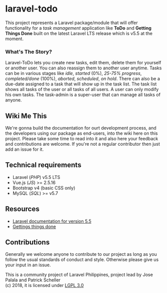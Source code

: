 # laravel-todo
This project represents a Laravel package/module that will offer functionality for a *task management* application like **ToDo** and **Getting Things Done** built on the latest Laravel LTS release which is v5.5 at the moment.  

### What's The Story?
Laravel-ToDo lets you create new tasks, edit them, delete them for yourself or another user. You can also reassign them to another user anytime. Tasks can be in various stages like *idle*, *started* (0%), *25-75% progress*, *completed/done* (100%), *aborted*, *scheduled*, *on hold*. There can also be a due-date assigned to a task that will show up in the task list. The task list shows all tasks of the user or all tasks of all users. A user can only modify his own tasks. The task-admin is a super-user that can manage all tasks of anyone.

## Wiki Me This
We're gonna build the documentation for ourt development process, and the developers using our package as end-users, into the wiki here on this project. Please take some time to read into it and also here your feedback and contributions are welcome. If you're not a regular contributor then just add an issue for it.

## Technical requirements
* Laravel (*PHP*) v5.5 LTS
* Vue.js (*JS*) >= 2.5.16
* Bootstrap v4 (basic CSS only)
* MySQL (*SQL*) >= v5.7

## Resources
* [Laravel documentation for version 5.5](https://laravel.com/docs/5.5/)
* [Gettings things done](https://en.wikipedia.org/wiki/Getting_Things_Done)

## Contributions
Generally we welcome anyone to contribute to our project as long as you follow the usual standards of conduct and style. Otherwise please give us your input in an issue.

This is a community project of Laravel Philippines, project lead by Jose Palala and Patrick Scheller  
(c) 2018, it is licensed under [LGPL 3.0](https://www.gnu.org/licenses/lgpl-3.0.en.html)

